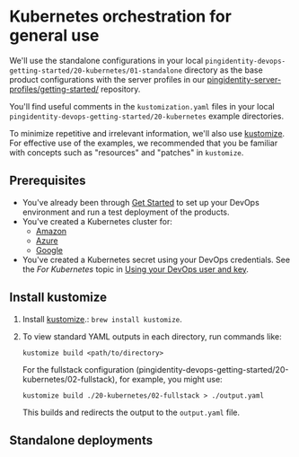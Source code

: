 # Kubernetes orchestration for general use

We'll use the standalone configurations in your local `pingidentity-devops-getting-started/20-kubernetes/01-standalone` directory as the base product configurations with the server profiles in our [pingidentity-server-profiles/getting-started/](../../pingidentity-server-profiles/getting-started/) repository.  

You'll find useful comments in the `kustomization.yaml` files in your local `pingidentity-devops-getting-started/20-kubernetes` example directories.

To minimize repetitive and irrelevant information, we'll also use [kustomize](https://kustomize.io/). For effective use of the examples, we recommended that you be familiar with concepts such as "resources" and "patches" in `kustomize`.

## Prerequisites

* You've already been through [Get Started](getStarted.md) to set up your DevOps environment and run a test deployment of the products.
* You've created a Kubernetes cluster for:
  - [Amazon](../22-cloud/cloud/amazon/README.md)
  - [Azure](../22-cloud/cloud/azure/README.md)
  - [Google](../22-cloud/cloud/google/README.md)
* You've created a Kubernetes secret using your DevOps credentials. See the *For Kubernetes* topic in [Using your DevOps user and key](devopsUserKey.md).

## Install kustomize

1. Install [kustomize](https://kustomize.io/).: `brew install kustomize`.
2. To view standard YAML outputs in each directory, run commands like: 

     `kustomize build <path/to/directory>` 
  
    For the fullstack configuration (pingidentity-devops-getting-started/20-kubernetes/02-fullstack), for example, you might use: 
  
    `kustomize build ./20-kubernetes/02-fullstack > ./output.yaml` 
  
    This builds and redirects the output to the `output.yaml` file.

## Standalone deployments
